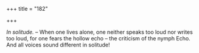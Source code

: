 +++
title = "182"

+++

*In solitude.* – When one lives alone, one neither speaks too loud nor writes too loud, for one fears the hollow echo – the criticism of the nymph Echo. And all voices sound different in solitude\!


